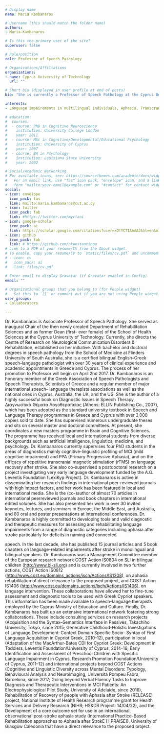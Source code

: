 ```yaml
---
# Display name
name: Maria Kambanaros

# Username (this should match the folder name)
authors:
- Maria-Kambanaros

# Is this the primary user of the site?
superuser: false

# Role/position
role: Professor of Speech Pathology

# Organizations/Affiliations
organizations:
- name: Cyprus University of Technology
  url: ""

# Short bio (displayed in user profile at end of posts)
bio: "She is currently a Professor of Speech Pathology at the Cyprus University of Technology"

interests:
- Language impairements in multilingual individuals, Aphasia, Transcranial Magnetic Stimulation

# education:
#  courses:
#  - course: PhD in Cognitive Neuroscience
#    institution: University College London
#    year: 2011
#  - course: MSc in Cognitive/Developmental/Educational Psychology
#    institution: University of Cyprus
#    year: 2007
#  - course: BA in Psychology
#    institution: Louisiana State University
#    year: 2002

# Social/Academic Networking
# For available icons, see: https://sourcethemes.com/academic/docs/widgets/#icons
#   For an email link, use "fas" icon pack, "envelope" icon, and a link in the
#   form "mailto:your-email@example.com" or "#contact" for contact widget.
social:
- icon: envelope
  icon_pack: fas
  link: mailto:maria.kambanaros@cut.ac.cy
- icon: twitter
  icon_pack: fab
  link: #https://twitter.com/myrtani 
- icon: google-scholar
  icon_pack: ai
  link: https://scholar.google.com/citations?user=xOfYCTIAAAAJ&hl=en&oi=ao
- icon: github
  icon_pack: fab
  link: # https://github.com/nkonstantinou
# Link to a PDF of your resume/CV from the About widget.
# To enable, copy your resume/CV to `static/files/cv.pdf` and uncomment the lines below.  
# - icon: cv
#   icon_pack: ai
#   link: files/cv.pdf

# Enter email to display Gravatar (if Gravatar enabled in Config)
email: ""
  
# Organizational groups that you belong to (for People widget)
#   Set this to `[]` or comment out if you are not using People widget.  
user_groups:
- Collaborators

---
```

Dr. Kambanaros is Associate Professor of Speech Pathology. She served as inaugural Chair of the then newly created Department of Rehabilitation Sciences and as former Dean (first- ever female) of the School of Health Sciences at the Cyprus University of Technology. Currently, she directs the Centre of Research on Neurological Communication Disorders & Rehabilitation, established on her initiative. With bachelor and doctoral degrees in speech pathology from the School of Medicine at Flinders University of South Australia, she is a certified bilingual English–Greek speech–language pathologist with over 30 years of clinical experience and academic appointments in Greece and Cyprus. The process of her promotion to Professor will begin on April 2nd 2017.
Dr. Kambanaros is an honorary member of the Greek Association of Speech Pathologists and Speech Therapists, Scientists of Greece and a regular member of major international speech– language therapists associations as well as the national ones in Cyprus, Australia, the UK, and the US. She is the author of a highly successful book on Diagnostic Issues in Speech Therapy, Διαγνωστικά Θέματα Λογοθεραπείας (Athens: ELLIN Publishing Co., 2007), which has been adopted as the standard university textbook in Speech and Language Therapy programmes in Greece and Cyprus with over 3,000 copies sold to date. She has supervised numerous undergraduate theses and sits on several master and doctoral committees. At present, she coordinates a new masters programme in Brain and Cognitive Sciences. The programme has received local and international students from diverse backgrounds such as artificial intelligence, linguistics, medicine, and psychology.
Dr. Kambanaros currently supervises four PhD students in the areas of diagnostics mainly cognitive-linguistic profiling of MCI (mild cognitive impairment) and PPA (Primary Progressive Aphasia), and on the efficacy of repetitive transcranial magnetic stimulation (rTMS) on language recovery after stroke. She also co-supervised a postdoctoral research on a project investigating very early language development funded by the A.G. Leventis Foundation (LexiKyp Project).
Dr. Kambanaros is active in disseminating her research findings in international peer-reviewed journals with high impact factors, and her work has been featured in local and international media. She is the (co-)author of almost 70 articles in international peerreviewed journals and book chapters in international edited volumes. She has also presented her work in over 30 invited keynotes, lectures, and seminars in Europe, the Middle East, and Australia, and 80 oral and poster presentations at international conferences.
Dr. Kambanaros is highly committed to developing tools and valid diagnostic and therapeutic measures for assessing and rehabilitating language impairments from a range of diagnostic categories including aphasia after stroke particularly for deficits in naming and connected
  
speech. In the last decade, she has published 15 journal articles and 5 book chapters on language-related impairments after stroke in monolingual and bilingual speakers.
Dr. Kambanaros was a Management Committee member of the European research network COST Action IS0804 on SLI in bilingual children (http://www.bi-sli.org) and is currently involved in two further actions, COST Action IS0812 (http://www.cost.eu/domains_actions/isch/Actions/IS1208), on aphasia rehabilitation of direct relevance to the proposed project, and COST Action IS1406 (http://www.cost.eu/domains_actions/isch/Actions/IS1406), on language intervention. These collaborations have allowed her to fine-tune assessment and diagnostic tools to be used with Greek Cypriot speakers. This information has been made available to speech–language therapists employed by the Cyprus Ministry of Education and Culture.
Finally, Dr. Kambanaros has built up an extensive international network fostering strong collaborations. These include consulting services on research projects (Acquisition and the Syntax–Semantics Interface in Passives, Takachiho University, Tokyo, since 2015; Generative Childhood-Holistic Investigations of Language Development: Context Domain Specific Socio- Syntax of First Language Acquisition in Cypriot Greek, 2010–12), participation in local (Adaptation of the MacArthur-Bates CDI for Cypriot Greek: Development in Toddlers, Leventis Foundation/University of Cyprus, 2014–16; Early Identification and Assessment of Preschool Children with Specific Language Impairment in Cyprus, Research Promotion Foundation/University of Cyprus, 2011–12) and international projects beyond COST Actions (Cognitive and Linguistic Diversity across Mental Disorders: Typology, Behavioural Analysis and Neuroimaging, Universita Pompeu Fabra, Barcelona, since 2017; Going beyond Verbal Fluency Tasks to Improve Diagnosis and Therapeutic Interventions in MCI Patients: An Electrophysiological Pilot Study, University of Adelaide, since 2016), Rehabilitation of Recovery of people with Aphasia after Stroke (RELEASE) project, National Institute of Health Research programme grant for Health Services and Delivery Research (NIHR; HS&DR Project: 14/04/22), and the Development of a core outcome set for use in an international, observational post-stroke aphasia study (International Practice-Based Rehabilitation approaches to AphasIa after StrokE [I-PRAISE]), University of Glasgow Caledonia that have a direct relevance to the proposed project.